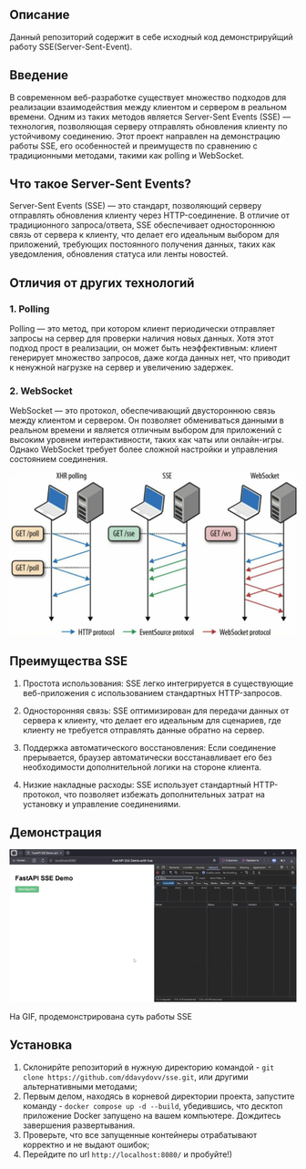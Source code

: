 ## Описание
Данный репозиторий содержит в себе исходный код демонстрируйщий работу SSE(Server-Sent-Event).

## Введение
В современном веб-разработке существует множество подходов для реализации взаимодействия между клиентом и сервером в реальном времени. Одним из таких методов является Server-Sent Events (SSE) — технология, позволяющая серверу отправлять обновления клиенту по устойчивому соединению. Этот проект направлен на демонстрацию работы SSE, его особенностей и преимуществ по сравнению с традиционными методами, такими как polling и WebSocket.

## Что такое Server-Sent Events?
Server-Sent Events (SSE) — это стандарт, позволяющий серверу отправлять обновления клиенту через HTTP-соединение. В отличие от традиционного запроса/ответа, SSE обеспечивает одностороннюю связь от сервера к клиенту, что делает его идеальным выбором для приложений, требующих постоянного получения данных, таких как уведомления, обновления статуса или ленты новостей.

## Отличия от других технологий

### 1. Polling
Polling — это метод, при котором клиент периодически отправляет запросы на сервер для проверки наличия новых данных. Хотя этот подход прост в реализации, он может быть неэффективным: клиент генерирует множество запросов, даже когда данных нет, что приводит к ненужной нагрузке на сервер и увеличению задержек.
### 2. WebSocket
WebSocket — это протокол, обеспечивающий двустороннюю связь между клиентом и сервером. Он позволяет обмениваться данными в реальном времени и является отличным выбором для приложений с высоким уровнем интерактивности, таких как чаты или онлайн-игры. Однако WebSocket требует более сложной настройки и управления состоянием соединения.

![difference.png](difference.png)

## Преимущества SSE

1. Простота использования: SSE легко интегрируется в существующие веб-приложения с использованием стандартных HTTP-запросов.

2. Односторонняя связь: SSE оптимизирован для передачи данных от сервера к клиенту, что делает его идеальным для сценариев, где клиенту не требуется отправлять данные обратно на сервер.

3. Поддержка автоматического восстановления: Если соединение прерывается, браузер автоматически восстанавливает его без необходимости дополнительной логики на стороне клиента.

4. Низкие накладные расходы: SSE использует стандартный HTTP-протокол, что позволяет избежать дополнительных затрат на установку и управление соединениями.

## Демонстрация
![Demo](demo.gif)

На GIF, продемонстрирована суть работы SSE 

## Установка
1. Склонирйте репозиторий в нужную директорию командой - `git clone https://github.com/ddavydovv/sse.git`, или другими альтернативными методами;
2. Первым делом, находясь в корневой директории проекта, запустите команду - `docker compose up -d --build`, убедившись, что десктоп приложение Docker запущено на вашем компьютере. Дождитесь завершения развертывания.
3. Проверьте, что все запущенные контейнеры отрабатывают корректно и не выдают ошибок;
4. Перейдите по url `http://localhost:8080/` и пробуйте!)
